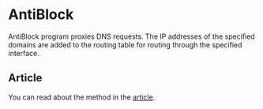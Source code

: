 # AntiBlock
AntiBlock program proxies DNS requests. The IP addresses of the specified domains are added to the routing table for routing through the specified interface.
## Article
You can read about the method in the [article](https://habr.com/ru/articles/847412/).
